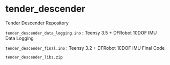 # tender_descender
Tender Descender Repository

`tender_descender_data_logging.ino` : Teensy 3.5 + DFRobot 10DOF IMU Data Logging

`tender_descender_final.ino` : Teensy 3.2 + DFRobot 10DOF IMU Final Code

`tender_descender_libs.zip`
